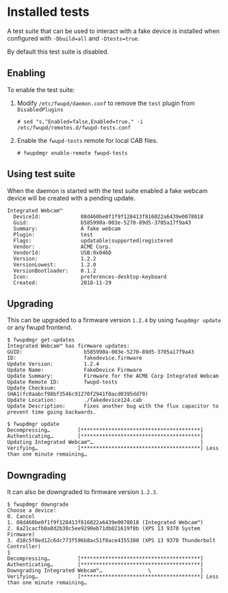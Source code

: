 # Installed tests

A test suite that can be used to interact with a fake device is installed when
configured with `-Dbuild=all` and `-Dtests=true`.

By default this test suite is disabled.

## Enabling

To enable the test suite:

1. Modify `/etc/fwupd/daemon.conf` to remove the `test` plugin from `DisabledPlugins`

   ```shell
   # sed "s,^Enabled=false,Enabled=true," -i /etc/fwupd/remotes.d/fwupd-tests.conf
   ```

2. Enable the `fwupd-tests` remote for local CAB files.

   ```shell
   # fwupdmgr enable-remote fwupd-tests
   ```

## Using test suite

When the daemon is started with the test suite enabled a fake webcam device will be created with a pending update.

```text
Integrated Webcam™
  DeviceId:             08d460be0f1f9f128413f816022a6439e0078018
  Guid:                 b585990a-003e-5270-89d5-3705a17f9a43
  Summary:              A fake webcam
  Plugin:               test
  Flags:                updatable|supported|registered
  Vendor:               ACME Corp.
  VendorId:             USB:0x046D
  Version:              1.2.2
  VersionLowest:        1.2.0
  VersionBootloader:    0.1.2
  Icon:                 preferences-desktop-keyboard
  Created:              2018-11-29
```

## Upgrading

This can be upgraded to a firmware version `1.2.4` by using `fwupdmgr update` or any fwupd frontend.

```shell
$ fwupdmgr get-updates
Integrated Webcam™ has firmware updates:
GUID:                    b585990a-003e-5270-89d5-3705a17f9a43
ID:                      fakedevice.firmware
Update Version:          1.2.4
Update Name:             FakeDevice Firmware
Update Summary:          Firmware for the ACME Corp Integrated Webcam
Update Remote ID:        fwupd-tests
Update Checksum:         SHA1(fc0aabcf98bf3546c91270f2941f0acd0395dd79)
Update Location:         ./fakedevice124.cab
Update Description:      Fixes another bug with the flux capacitor to prevent time going backwards.

$ fwupdmgr update
Decompressing…         [***************************************]
Authenticating…        [***************************************]
Updating Integrated Webcam™…                                   ]
Verifying…             [***************************************] Less than one minute remaining…
```

## Downgrading

It can also be downgraded to firmware version `1.2.3`.

```shell
$ fwupdmgr downgrade
Choose a device:
0. Cancel
1. 08d460be0f1f9f128413f816022a6439e0078018 (Integrated Webcam™)
2. 8a21cacfb0a8d2b30c5ee9290eb71db021619f8b (XPS 13 9370 System Firmware)
3. d10c5f0ed12c6dc773f596b8ac51f8ace4355380 (XPS 13 9370 Thunderbolt Controller)
1
Decompressing…         [***************************************]
Authenticating…        [***************************************]
Downgrading Integrated Webcam™…               \                ]
Verifying…             [***************************************] Less than one minute remaining…
